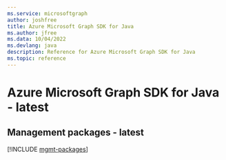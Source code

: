 ```yaml
---
ms.service: microsoftgraph
author: joshfree
title: Azure Microsoft Graph SDK for Java
ms.author: jfree
ms.data: 10/04/2022
ms.devlang: java
description: Reference for Azure Microsoft Graph SDK for Java
ms.topic: reference
---
```

# Azure Microsoft Graph SDK for Java - latest

## Management packages - latest
[!INCLUDE [mgmt-packages](microsoft-graph-mgmt-index.md)]